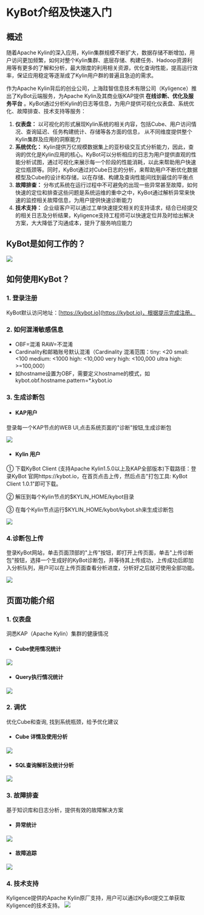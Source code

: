 # KyBot介绍及快速入门

## 概述

随着Apache Kylin的深入应用，Kylin集群规模不断扩大，数据存储不断增加，用户访问更加频繁，如何对整个Kylin集群、底层存储、构建任务、Hadoop资源利用等有更多的了解和分析，最大限度的利用相关资源，优化查询性能，提高运行效率，保证应用稳定等逐渐成了Kylin用户群的普遍且急迫的需求。

作为Apache Kylin背后的创业公司，上海跬智信息技术有限公司（Kyligence）推出了KyBot云端服务，为Apache Kylin及其商业版KAP提供 **在线诊断、优化及服务平台** 。KyBot通过分析Kylin的日志等信息，为用户提供可视化仪表盘、系统优化、故障排查、技术支持等服务：

1. **仪表盘：** 以可视化的形式展现Kylin系统的相关内容，包括Cube、用户访问情况、查询延迟、任务构建统计、存储等各方面的信息， 从不同维度提供整个Kylin集群及应用的洞察能力
2. **系统优化：** Kylin提供万亿规模数据集上的亚秒级交互式分析能力，因此，查询的优化是Kylin应用的核心。KyBot可以分析相应的日志为用户提供直观的性能分析试图，通过可视化来展示每一个阶段的性能消耗，以此来帮助用户快速定位瓶颈等。同时，KyBot通过对Cube日志的分析，来帮助用户不断优化数据模型及Cube的设计和存储，以在存储、构建及查询性能间找到最佳的平衡点
3. **故障排查：** 分布式系统在运行过程中不可避免的出现一些异常甚至故障，如何快速的定位和排查这些问题是系统运维的重中之中，KyBot通过解析异常来快速的监控相关故障信息，为用户提供快速诊断能力
4. **技术支持：** 企业级客户可以通过工单快速提交相关的支持请求，结合已经提交的相关日志及分析结果，Kyligence支持工程师可以快速定位并及时给出解决方案，大大降低了沟通成本，提升了服务响应能力



## KyBot是如何工作的？

![](images/Picture1.png)



## 如何使用KyBot？

### 1. 登录注册

KyBot默认访问地址：[https://kybot.io](https://kybot.io)，根据提示完成注册。

### 2. 如何混淆敏感信息

- OBF=混淆 RAW=不混淆
- Cardinality和邮箱账号默认混淆（Cardinality 混淆范围：tiny: &lt;20 small: &lt;100 medium: &lt;1000 high: &lt;10,000 very high: &lt;100,000 ultra high: &gt;=100,000）
- 如hostname设置为OBF，需要定义hostname的模式，如kybot.obf.hostname.pattern=\*.kybot.io

### 3. 生成诊断包

- #### KAP用户

登录每一个KAP节点的WEB UI,点击系统页面的"诊断"按钮,生成诊断包

![](images/Picture2.png)

- #### Kylin 用户

① 下载KyBot Client (支持Apache Kylin1.5.0以上及KAP全部版本)下载路径：登录KyBot 官网https://kybot.io，在首页点击上传，然后点击"打包工具: KyBot Client 1.0.1"即可下载。

② 解压到每个Kylin节点的$KYLIN\_HOME/kybot目录

③ 在每个Kylin节点运行$KYLIN\_HOME/kybot/kybot.sh来生成诊断包

![](images/Picture3.png)

### 4.诊断包上传

登录KyBot网站，单击页面顶部的"上传"按钮，即打开上传页面，单击"上传诊断包"按钮，选择一个生成好的KyBot诊断包，并等待其上传成功，上传成功后即加入分析队列，用户可以在上传页面查看分析进度，分析好之后就可使用全部功能。

![](images/Picture4.png)



## 页面功能介绍

### 1. 仪表盘

洞悉KAP（Apache Kylin）集群的健康情况

- #### Cube使用情况统计

![](images/Picture5.png)

- #### Query执行情况统计

![](images/Picture6.png)

### 2. 调优

优化Cube和查询, 找到系统瓶颈，给予优化建议

- #### Cube 详情及使用分析

![](images/Picture7.png)

- #### SQL查询解析及统计分析

![](images/Picture8.png)

### 3. 故障排查

基于知识库和日志分析，提供有效的故障解决方案

- #### 异常统计

![](images/Picture9.png)

- #### 故障追踪

![](images/Picture10.png)

### 4. 技术支持

Kyligence提供的Apache Kylin原厂支持，用户可以通过KyBot提交工单获取Kyligence的技术支持。 ![](images/Picture11.png)
